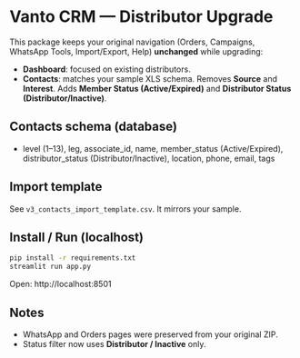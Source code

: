 
# Vanto CRM — Distributor Upgrade

This package keeps your original navigation (Orders, Campaigns, WhatsApp Tools, Import/Export, Help) **unchanged** while upgrading:
- **Dashboard**: focused on existing distributors.
- **Contacts**: matches your sample XLS schema. Removes **Source** and **Interest**. Adds **Member Status (Active/Expired)** and **Distributor Status (Distributor/Inactive)**.

## Contacts schema (database)
- level (1–13), leg, associate_id, name, member_status (Active/Expired), distributor_status (Distributor/Inactive), location, phone, email, tags

## Import template
See `v3_contacts_import_template.csv`. It mirrors your sample.

## Install / Run (localhost)
```bash
pip install -r requirements.txt
streamlit run app.py
```
Open: http://localhost:8501

## Notes
- WhatsApp and Orders pages were preserved from your original ZIP.
- Status filter now uses **Distributor / Inactive** only.
